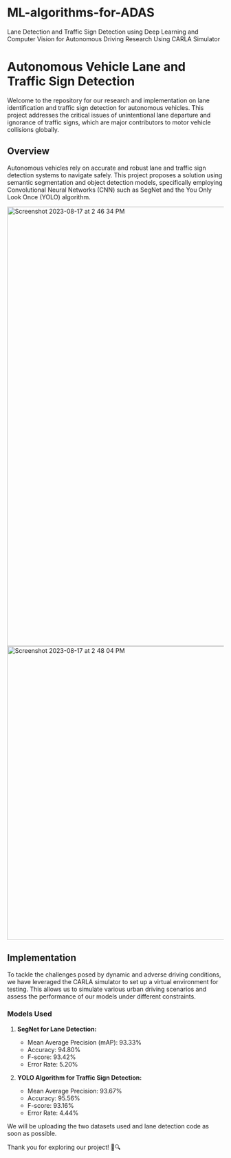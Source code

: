 # ML-algorithms-for-ADAS
Lane Detection and Traffic Sign Detection using Deep Learning and Computer Vision for Autonomous Driving Research Using CARLA Simulator

# Autonomous Vehicle Lane and Traffic Sign Detection

Welcome to the repository for our research and implementation on lane identification and traffic sign detection for autonomous vehicles. This project addresses the critical issues of unintentional lane departure and ignorance of traffic signs, which are major contributors to motor vehicle collisions globally.

## Overview

Autonomous vehicles rely on accurate and robust lane and traffic sign detection systems to navigate safely. This project proposes a solution using semantic segmentation and object detection models, specifically employing Convolutional Neural Networks (CNN) such as SegNet and the You Only Look Once (YOLO) algorithm.

<img width="1023" alt="Screenshot 2023-08-17 at 2 46 34 PM" src="https://github.com/hithaishisurendra/ML-algorithms-for-ADAS/assets/114680442/9b2628ec-0b3d-46f6-bb60-d62114270499">
<img width="684" alt="Screenshot 2023-08-17 at 2 48 04 PM" src="https://github.com/hithaishisurendra/ML-algorithms-for-ADAS/assets/114680442/eace61eb-311b-40c2-9305-72e37b0c700f">


## Implementation

To tackle the challenges posed by dynamic and adverse driving conditions, we have leveraged the CARLA simulator to set up a virtual environment for testing. This allows us to simulate various urban driving scenarios and assess the performance of our models under different constraints.

### Models Used

1. **SegNet for Lane Detection:**
   - Mean Average Precision (mAP): 93.33%
   - Accuracy: 94.80%
   - F-score: 93.42%
   - Error Rate: 5.20%

2. **YOLO Algorithm for Traffic Sign Detection:**
   - Mean Average Precision: 93.67%
   - Accuracy: 95.56%
   - F-score: 93.16%
   - Error Rate: 4.44%

We will be uploading the two datasets used and lane detection code as soon as possible.

Thank you for exploring our project! 🚗🔍
